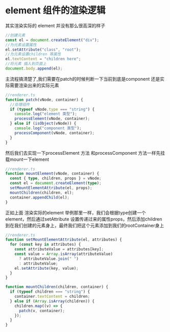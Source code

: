 # element 组件的渲染逻辑

其实渲染实际的 element 并没有那么很高深的样子

```javascript
//创建元素
const el = document.createElement("div");
//为元素设置属性
el.setAttribute("class", "root");
//为元素设置children 等属性
el.textContent = "children here";
//将元素 插入到页面上
document.body.append(el);
```

主流程搞清楚了,我们需要在patch的时候判断一下当前到底是component 还是实际需要渲染出来的实际元素

```typescript
//renderer.ts
function patch(vNode, container) {
  //处理组件
  if (typeof vNode.type === "string") {
    console.log("element 类型");
    processElement(vNode, container);
  } else if (isObject(vNode)) {
    console.log("component 类型");
    processComponent(vNode, container);
  }
}
```

然后我们去实现一下processElement 方法
和processComponent 方法一样先挂载mount一下element

```typescript
//renderer.ts
function mountElement(vNode, container) {
  const { type, children, props } = vNode;
  const el = document.createElement(type);
  setMountElementAttribute(el, props);
  mountChildren(children, el);
  container.appendChild(el);
}
```

正如上面 渲染实际的element 举例那里一样，我们会根据type创建一个element，然后通过setAttribute 设置传递过来的属性props，然后添加children到在我们创建的元素身上，最终我们把这个元素添加到我们的rootContainer身上

```typescript
//renderer.ts
function setMountElementAttribute(el, attributes) {
  for (const key in attributes) {
    const attributeValue = attributes[key];
    const value = Array.isArray(attributeValue)
      ? attributeValue.join(" ")
      : attributeValue;
    el.setAttribute(key, value);
  }
}

function mountChildren(children, container) {
  if (typeof children === "string") {
    container.textContent = children;
  } else if (Array.isArray(children)) {
    children.map((v) => {
      patch(v, container);
    });
  }
}
```
